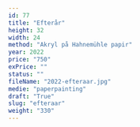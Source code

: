 ```yaml
---
id: 77
title: "Efterår"
height: 32
width: 24
method: "Akryl på Hahnemühle papir"
year: 2022
price: "750"
exPrice: ""
status: ""
fileName: "2022-efteraar.jpg"
medie: "paperpainting"
draft: "True"
slug: "efteraar"
weight: "330"
---
```

